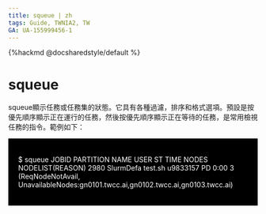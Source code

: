 ```yaml
---
title: squeue | zh
tags: Guide, TWNIA2, TW
GA: UA-155999456-1
---
```


{%hackmd @docsharedstyle/default %}

# squeue
    
squeue顯示任務或任務集的狀態。它具有各種過濾，排序和格式選項。預設是按優先順序顯示正在運行的任務，然後按優先順序顯示正在等待的任務，是常用檢視任務的指令。範例如下：

<div style="background-color:black;color:white;padding:20px;">
    
$ squeue
JOBID  PARTITION  NAME  USER     ST   TIME  NODES NODELIST(REASON)
2980  SlurmDefa   test.sh  u9833157  PD  0:00    3   (ReqNodeNotAvail, UnavailableNodes:gn0101.twcc.ai,gn0102.twcc.ai,gn0103.twcc.ai)

</div>